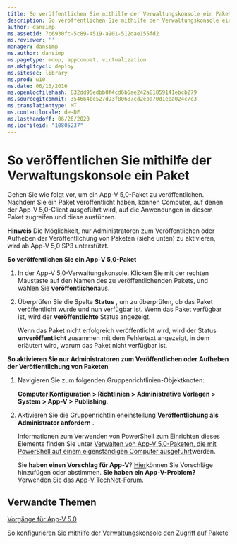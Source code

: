 ```yaml
---
title: So veröffentlichen Sie mithilfe der Verwaltungskonsole ein Paket
description: So veröffentlichen Sie mithilfe der Verwaltungskonsole ein Paket
author: dansimp
ms.assetid: 7c6930fc-5c89-4519-a901-512dae155fd2
ms.reviewer: ''
manager: dansimp
ms.author: dansimp
ms.pagetype: mdop, appcompat, virtualization
ms.mktglfcycl: deploy
ms.sitesec: library
ms.prod: w10
ms.date: 06/16/2016
ms.openlocfilehash: 832dd95edbb0f4cd6b6ae242a81859141ebcb279
ms.sourcegitcommit: 354664bc527d93f80687cd2eba70d1eea024c7c3
ms.translationtype: MT
ms.contentlocale: de-DE
ms.lasthandoff: 06/26/2020
ms.locfileid: "10805237"
---
```

# So veröffentlichen Sie mithilfe der Verwaltungskonsole ein Paket


Gehen Sie wie folgt vor, um ein App-V 5,0-Paket zu veröffentlichen. Nachdem Sie ein Paket veröffentlicht haben, können Computer, auf denen der App-V 5,0-Client ausgeführt wird, auf die Anwendungen in diesem Paket zugreifen und diese ausführen.

**Hinweis**  Die Möglichkeit, nur Administratoren zum Veröffentlichen oder Aufheben der Veröffentlichung von Paketen (siehe unten) zu aktivieren, wird ab App-V 5,0 SP3 unterstützt.

 

**So veröffentlichen Sie ein App-V 5,0-Paket**

1.  In der App-V 5,0-Verwaltungskonsole. Klicken Sie mit der rechten Maustaste auf den Namen des zu veröffentlichenden Pakets, und wählen Sie **veröffentlichen**aus.

2.  Überprüfen Sie die Spalte **Status** , um zu überprüfen, ob das Paket veröffentlicht wurde und nun verfügbar ist. Wenn das Paket verfügbar ist, wird der **veröffentlichte** Status angezeigt.

    Wenn das Paket nicht erfolgreich veröffentlicht wird, wird der Status **unveröffentlicht** zusammen mit dem Fehlertext angezeigt, in dem erläutert wird, warum das Paket nicht verfügbar ist.

**So aktivieren Sie nur Administratoren zum Veröffentlichen oder Aufheben der Veröffentlichung von Paketen**

1.  Navigieren Sie zum folgenden Gruppenrichtlinien-Objektknoten:

    **Computer Konfiguration &gt; Richtlinien &gt; Administrative Vorlagen &gt; System &gt; App-V &gt; Publishing**.

2.  Aktivieren Sie die Gruppenrichtlinieneinstellung **Veröffentlichung als Administrator anfordern** .

    Informationen zum Verwenden von PowerShell zum Einrichten dieses Elements finden Sie unter [Verwalten von App-V 5,0-Paketen, die mit PowerShell auf einem eigenständigen Computer ausgeführt](how-to-manage-app-v-50-packages-running-on-a-stand-alone-computer-by-using-powershell.md#bkmk-admins-pub-pkgs)werden.

    Sie **haben einen Vorschlag für App-V**? [Hier](http://appv.uservoice.com/forums/280448-microsoft-application-virtualization)können Sie Vorschläge hinzufügen oder abstimmen. **Sie haben ein App-V-Problem?** Verwenden Sie das [App-V TechNet-Forum](https://social.technet.microsoft.com/Forums/home?forum=mdopappv).

## Verwandte Themen


[Vorgänge für App-V 5.0](operations-for-app-v-50.md)

[So konfigurieren Sie mithilfe der Verwaltungskonsole den Zugriff auf Pakete](how-to-configure-access-to-packages-by-using-the-management-console-50.md)

 

 





